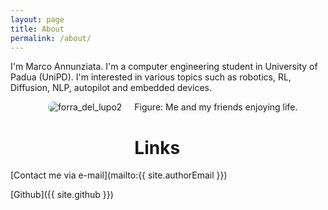 ```yaml
---
layout: page
title: About
permalink: /about/
---
```


I'm Marco Annunziata. I'm a computer engineering student in University of Padua (UniPD). I'm interested in various topics such as robotics, RL, Diffusion, NLP, autopilot and embedded devices.


<figure>
    <img src="{{ site.imagesFolder }}/people/Forra_del_Lupo2.jpg" alt="forra_del_lupo2" style="float: left; margin: 0px 20px 40px 20px; border-radius: 10px;"/>
    <figcaption> Figure: Me and my friends enjoying life. </figcaption>
</figure>


# Links

[Contact me via e-mail](mailto:{{ site.authorEmail }})

[Github]({{ site.github }})


